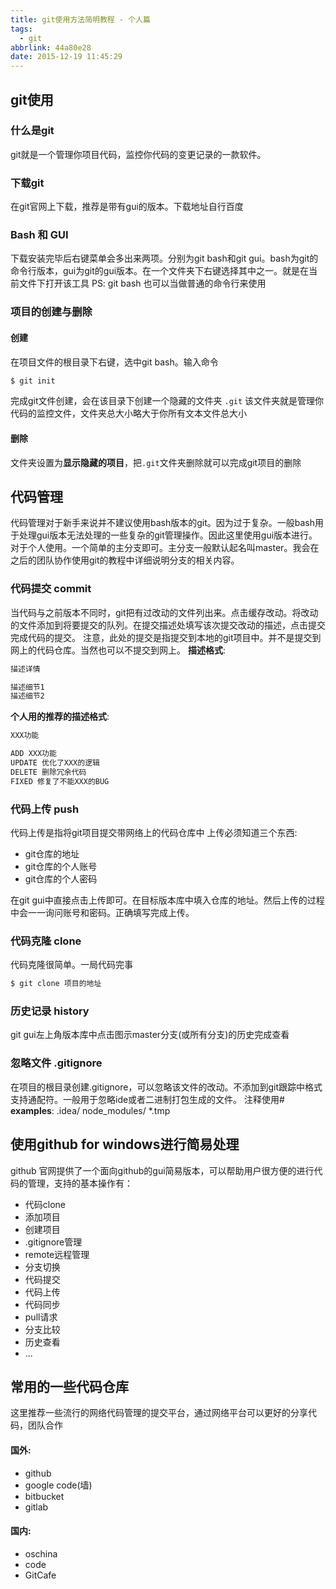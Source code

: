 ```yaml
---
title: git使用方法简明教程 - 个人篇
tags:
  - git
abbrlink: 44a80e28
date: 2015-12-19 11:45:29
---
```


## git使用 ##
### 什么是git ###
git就是一个管理你项目代码，监控你代码的变更记录的一款软件。

### 下载git ###
在git官网上下载，推荐是带有gui的版本。下载地址自行百度

### Bash 和 GUI ###
下载安装完毕后右键菜单会多出来两项。分别为git bash和git gui。bash为git的命令行版本，gui为git的gui版本。在一个文件夹下右键选择其中之一。就是在当前文件下打开该工具
PS: git bash 也可以当做普通的命令行来使用

### 项目的创建与删除 ###
#### 创建 ####
在项目文件的根目录下右键，选中git bash。输入命令
```bash
$ git init
```
完成git文件创建，会在该目录下创建一个隐藏的文件夹 `.git`
该文件夹就是管理你代码的监控文件，文件夹总大小略大于你所有文本文件总大小
#### 删除 ####
文件夹设置为**显示隐藏的项目**，把`.git`文件夹删除就可以完成git项目的删除

## 代码管理 ##
代码管理对于新手来说并不建议使用bash版本的git。因为过于复杂。一般bash用于处理gui版本无法处理的一些复杂的git管理操作。因此这里使用gui版本进行。
对于个人使用。一个简单的主分支即可。主分支一般默认起名叫master。我会在之后的团队协作使用git的教程中详细说明分支的相关内容。
### 代码提交 commit ###
当代码与之前版本不同时，git把有过改动的文件列出来。点击缓存改动。将改动的文件添加到将要提交的队列。在提交描述处填写该次提交改动的描述，点击提交完成代码的提交。
注意，此处的提交是指提交到本地的git项目中。并不是提交到网上的代码仓库。当然也可以不提交到网上。
**描述格式**:
```bash
描述详情

描述细节1
描述细节2
```

**个人用的推荐的描述格式**:
```bash
XXX功能

ADD XXX功能
UPDATE 优化了XXX的逻辑
DELETE 删除冗余代码
FIXED 修复了不能XXX的BUG
```

### 代码上传 push ###
代码上传是指将git项目提交带网络上的代码仓库中
上传必须知道三个东西:
- git仓库的地址
- git仓库的个人账号
- git仓库的个人密码

在git gui中直接点击上传即可。在目标版本库中填入仓库的地址。然后上传的过程中会一一询问账号和密码。正确填写完成上传。

### 代码克隆 clone ###
代码克隆很简单。一局代码完事
```bash
$ git clone 项目的地址
```

### 历史记录 history ###
git gui左上角版本库中点击图示master分支(或所有分支)的历史完成查看

### 忽略文件 .gitignore ###
在项目的根目录创建.gitignore，可以忽略该文件的改动。不添加到git跟踪中格式支持通配符。一般用于忽略ide或者二进制打包生成的文件。
注释使用#
**examples**:
.idea/
node_modules/
*.tmp

## 使用github for windows进行简易处理 ##
github 官网提供了一个面向github的gui简易版本，可以帮助用户很方便的进行代码的管理，支持的基本操作有：
- 代码clone
- 添加项目
- 创建项目
- .gitignore管理
- remote远程管理
- 分支切换
- 代码提交
- 代码上传
- 代码同步
- pull请求
- 分支比较
- 历史查看
- ...

## 常用的一些代码仓库 ##
这里推荐一些流行的网络代码管理的提交平台，通过网络平台可以更好的分享代码，团队合作
#### 国外: ####
- github
- google code(墙)
- bitbucket
- gitlab

#### 国内: ####
- oschina
- code
- GitCafe
